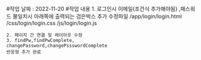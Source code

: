 #작업 날짜 : 2022-11-20
#작업 내용
    1. 로그인시 이메일(조건식 추가해야됨) ,패스워드 불일치시 아래쪽에 출력되는 검은박스 추가
    수정파일
    /app/login/login.html
    /css/login/login.css
    /js/login/login.js
    
    2. 페이지 간 연결 및 레이아웃 수정
    3. findPw,findPwComplete,
    changePassword,changePssswordComplete 
    반응형 추가 완료